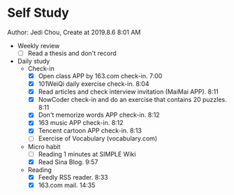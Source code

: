 # Self Study

Author: Jedi Chou, Create at 2019.8.6 8:01 AM

* Weekly review
  -[ ] Read a thesis and don't record

* Daily study
  * Check-in
    -[x] Open class APP by 163.com check-in. 7:00
    -[x] 101WeiQi daily exercise check-in. 8:04
    -[x] Read articles and check interview invitation (MaiMai APP). 8:11
    -[x] NowCoder check-in and do an exercise that contains 20 puzzles. 8:11
    -[x] Don't memorize words APP check-in. 8:12
    -[x] 163 music APP check-in. 8:12
    -[x] Tencent cartoon APP check-in. 8:13
    -[ ] Exercise of Vocabulary (vocabulary.com)

  * Micro habit
    -[ ] Reading 1 minutes at SIMPLE Wiki
    -[x] Read Sina Blog. 9:57

  * Reading
    -[x] Feedly RSS reader. 8:33
    -[x] 163.com mail. 14:35
